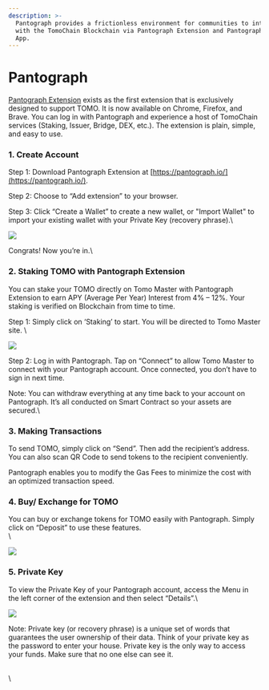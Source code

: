 ```yaml
---
description: >-
  Pantograph provides a frictionless environment for communities to interact
  with the TomoChain Blockchain via Pantograph Extension and Pantograph Mobile
  App.
---
```


# Pantograph

[Pantograph Extension](http://pantograph.io/) exists as the first extension that is exclusively designed to support TOMO. It is now available on Chrome, Firefox, and Brave. You can log in with Pantograph and experience a host of TomoChain services (Staking, Issuer, Bridge, DEX, etc.). The extension is plain, simple, and easy to use.

### 1. Create Account

Step 1: Download Pantograph Extension at [https://pantograph.io/](https://pantograph.io/).

Step 2: Choose to “Add extension” to your browser.

Step 3: Click “Create a Wallet” to create a new wallet, or "Import Wallet" to import your existing wallet with your Private Key (recovery phrase).\


![](https://lh3.googleusercontent.com/GlTJxEU5GYc49txmfE8Q6yRj-4eDbJ38b-51sHdjIK3caHKGvpjL9KU53RkibAZg6sUUjEjzGD9wvB-QN9Vgu\_JLnaNtzfMRJ58nQEeQ6goqGSADr7UtpHBRRtDzYLpvHSKN1p6p)

Congrats! Now you’re in.\


### 2. Staking TOMO with Pantograph Extension

You can stake your TOMO directly on Tomo Master with Pantograph Extension to earn APY (Average Per Year) Interest from 4% – 12%. Your staking is verified on Blockchain from time to time.

Step 1: Simply click on ‘Staking’ to start. You will be directed to Tomo Master site. \


![](https://lh6.googleusercontent.com/tFgm-g4nNt1C33MA33Gw4pGPjMmMG5DhiBavw7hMSdd40pMFrLw0DFOPpb2XaDyLfTveZmEdmxDej63OQ1Lo5hgs3SDJkNMnhA\_9oyV2DlGNQnLkBb78IQOqALL7onVYD4CoK4Jj)

Step 2: Log in with Pantograph. Tap on “Connect” to allow Tomo Master to connect with your Pantograph account. Once connected, you don’t have to sign in next time.

Note: You can withdraw everything at any time back to your account on Pantograph. It’s all conducted on Smart Contract so your assets are secured.\


### 3. Making Transactions

To send TOMO, simply click on “Send”. Then add the recipient’s address. You can also scan QR Code to send tokens to the recipient conveniently.

Pantograph enables you to modify the Gas Fees to minimize the cost with an optimized transaction speed.&#x20;

### 4. Buy/ Exchange for TOMO

You can buy or exchange tokens for TOMO easily with Pantograph. Simply click on “Deposit” to use these features.\
\


![](https://lh3.googleusercontent.com/6707QmrZjQ2SAkizbVOowsFCjdnP5y6Ewa8\_AmooC96NdijP8t-EV3kQT02FWFzJmBLqbdKiP-Qfk0T4qy90bTcKoUWBm\_-VqYoQ9BxMH8sJXdqCkINzjQRz7h6qao7cmPVGvhxd)

### 5. Private Key

To view the Private Key of your Pantograph account, access the Menu in the left corner of the extension and then select “Details”.\


![](https://lh4.googleusercontent.com/KZWMqbogHVGyOPH6dL9G8jAIYu\_3gAfh0ak0\_TOBYklVlHKh6O-OMhI\_bQldHFWIYL5HBcLcaaURRFWkLEilIyg0z7wYt58Zzl5j4U53KyVO0T4wr2VXDJmhM-06N6P\_Zecl\_\_z6)

Note: Private key (or recovery phrase) is a unique set of words that guarantees the user ownership of their data. Think of your private key as the password to enter your house. Private key is the only way to access your funds. Make sure that no one else can see it.

\
\
